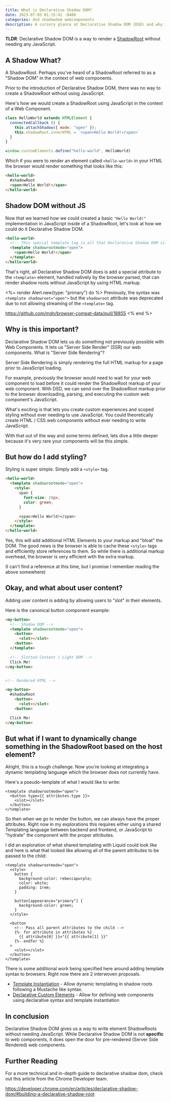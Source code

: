 ```yaml
---
title: What is Declarative Shadow DOM?
date: 2023-07-05 01:15:41 -0400
categories: dsd shadowdom webcomponents
description: A cursory glance at Declarative Shadow DOM (DSD) and why it matters.
---
```


**TLDR**: Declarative Shadow DOM is a way to render a
[ShadowRoot](https://developer.mozilla.org/en-US/docs/Web/API/ShadowRoot) without
needing any JavaScript.

## A Shadow What?

A ShadowRoot. Perhaps you've heard of a ShadowRoot referred to as a "Shadow DOM" in
the context of web components.

Prior to the introduction of Declarative Shadow DOM,
there was no way to create a ShadowRoot without using JavaScript.

Here's how we would create a ShadowRoot using JavaScript in the context of a Web Component.

```js
class HelloWorld extends HTMLElement {
  connectedCallback () {
    this.attachShadow({ mode: "open" });
    this.shadowRoot.innerHTML = `<span>Hello World!</span>`
  }
}

window.customElements.define("hello-world", HelloWorld)
```

Which if you were to render an element called `<hello-world>` in your HTML the browser
would render something that looks like this:

```html
<hello-world>
  #shadowRoot
  <span>Hello World!</span>
</hello-world>
```

## Shadow DOM without JS

Now that we learned how we could created a basic `"Hello World!"` implementation in
JavaScript inside of a ShadowRoot, let's look at how we could do it Declarative Shadow DOM.

```html
<hello-world>
  <!-- This special template tag is all that Declarative Shadow DOM is. -->
  <template shadowrootmode="open">
    <span>Hello World!</span>
  </template>
</hello-world>
```

That's right, all Declarative Shadow DOM does is add a special attribute to the `<template>` element,
handled natively by the browser parsed, that can render shadow roots without JavaScript by
using HTML markup.

<%= render Alert.new(type: "primary") do %>
  Previously, the syntax was `<template shadowroot="open">` but the `shadowroot` attribute
  was deprecated due to not allowing streaming of the `<template>` tag.

  <https://github.com/mdn/browser-compat-data/pull/18855>
<% end %>

## Why is this important?

Declarative Shadow DOM lets us do something not previously possible with Web Components.
It lets us "Server Side Render" (SSR) our web components. What is "Server Side Rendering"?

Server Side Rendering is simply rendering the full HTML markup for a page prior to JavaScript loading.

For example, previously the browser would need to wait for your web component to load before it could render
the ShadowRoot markup of your web component. With DSD, we can send over the ShadowRoot markup prior to the browser downloading,
parsing, and executing the custom web component's JavaScript.

What's exciting is that lets you create custom experiences and scoped styling without ever needing to use JavaScript.
You could theoretically create HTML / CSS web components without ever needing to write JavaScript.

With that out of the way and some terms defined, lets dive a little deeper because it's very rare your
components will be this simple.

## But how do I add styling?

Styling is super simple. Simply add a `<style>` tag.

```html
<hello-world>
  <template shadowrootmode="open">
    <style>
      span {
        font-size: 28px;
        color: green;
      }

      <span>Hello World!</span>
    </style>
  </template>
</hello-world>
```

Yes, this will add additional HTML Elements to your markup and "bloat" the DOM.
The good news is the browser is able to cache these `<style>` tags and efficiently
store references to them. So while there is additional markup overhead, the browser is
very efficient with the extra markup.

(I can't find a reference at this time, but I promise I remember reading the above somewhere)

## Okay, and what about user content?

Adding user content is adding by allowing users to "slot" in their elements.

Here is the canonical button component example:

```html
<my-button>
  <!-- Shadow DOM -->
  <template shadowrootmode="open">
    <button>
      <slot></slot>
    <button>
  </template>

  <!-- Slotted Content / Light DOM -->
  Click Me!
</my-button>


<!-- Rendered HTML -->

<my-button>
  #shadowRoot
    <button>
      <slot></slot>
    <button>

  Click Me!
</my-button>
```

## But what if I want to dynamically change something in the ShadowRoot based on the host element?

Alright, this is a tough challenge. Now you're looking at integrating a dynamic templating language
which the browser does not currently have.

Here's a pseudo-template of what I would like to write:

```nunjucks
<template shadowrootmode="open">
  <button type={{ attributes.type }}>
    <slot></slot>
  </button>
</template>
```

So then when we go to render the button, we can always have the proper attributes.
Right now in my explorations this requires either using a shared Templating language between
backend and frontend, or JavaScript to "hydrate" the component with the proper attributes.

I did an exploration of what shared templating with Liquid could look like and here is
what that looked like allowing all of the parent attributes to be passed to the child:

```liquid
<template shadowrootmode="open">
  <style>
    button {
      background-color: rebeccapurple;
      color: white;
      padding: 1rem;
    }

    button[appearance="primary"] {
      background-color: green;
    }
  </style>

  <button
    <!-- Pass all parent attributes to the child -->
    {%- for attribute in attributes %}
      {{ attribute[0] }}="{{ attribute[1] }}"
    {%- endfor %}
  >
    <slot></slot>
  </button>
</template>
```

There is some additional work being specified here around adding template syntax to browsers.
Right now there are 2 interwoven proposals.

- [Template Instantiation](https://github.com/WICG/webcomponents/blob/gh-pages/proposals/Template-Instantiation.md) - Allow dynamic templating in shadow roots following a Mustache like syntax.
- [Declarative Custom Elements](https://github.com/WICG/webcomponents/blob/gh-pages/proposals/Declarative-Custom-Elements-Strawman.md) - Allow for defining web components using declarative syntax and template instantiation

## In conclusion

Declarative Shadow DOM gives us a way to write element ShadowRoots without needing JavaScript.
While Declarative Shadow DOM is not **specific** to web components, it does open the door for pre-rendered (Server Side Rendered)
web components.

## Further Reading

For a more technical and in-depth guide to declarative shadow dom, check out this article
from the Chrome Developer team.

<https://developer.chrome.com/en/articles/declarative-shadow-dom/#building-a-declarative-shadow-root>
